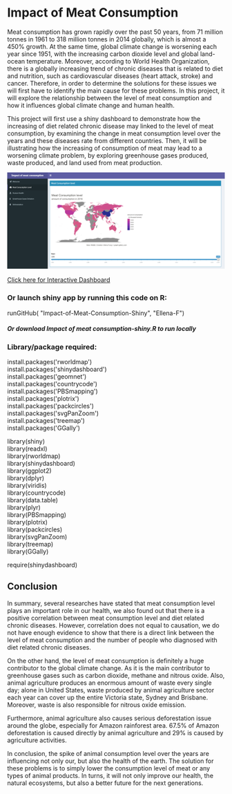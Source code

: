 # Impact of Meat Consumption

Meat consumption has grown rapidly over the past 50 years, from 71 million tonnes in 1961
to 318 million tonnes in 2014 globally, which is almost a 450% growth.
At the same time, global climate change is worsening each year since 1951, with the
increasing carbon dioxide level and global land-ocean temperature. Moreover,
according to World Health Organization, there is a
globally increasing trend of chronic diseases that is related to diet and nutrition, such as
cardiovascular diseases (heart attack, stroke) and cancer. Therefore, in order to determine the
solutions for these issues we will first have to identify the main cause for these problems. In
this project, it will explore the relationship between the level of meat consumption and
how it influences global climate change and human health. 


This project will first use a shiny dashboard to demonstrate how the increasing of diet related chronic
disease may linked to the level of meat consumption, by examining the change in meat
consumption level over the years and these diseases rate from different countries. Then, it will be illustrating
how the increasing of consumption of meat may lead to a worsening climate problem, by exploring greenhouse gases produced, 
waste produced, and land used from meat production.



![screenshot](/shiny.png?raw)

 
[Click here for Interactive Dashboard](https://ellena-fung.shinyapps.io/impact_of_meat_final/)

### Or launch shiny app by running this code on R: 

runGitHub( "Impact-of-Meat-Consumption-Shiny", "Ellena-F")

##### Or download Impact of meat consumption-shiny.R to run locally

### Library/package required:  

install.packages('rworldmap')  
install.packages('shinydashboard')  
install.packages('geomnet')  
install.packages('countrycode')  
install.packages('PBSmapping')  
install.packages('plotrix')  
install.packages('packcircles')  
install.packages('svgPanZoom')  
install.packages('treemap')  
install.packages('GGally')  
 
library(shiny)  
library(readxl)  
library(rworldmap)  
library(shinydashboard)  
library(ggplot2)  
library(dplyr)  
library(viridis)  
library(countrycode)  
library(data.table)  
library(plyr)  
library(PBSmapping)  
library(plotrix)  
library(packcircles)  
library(svgPanZoom)  
library(treemap)  
library(GGally)  

require(shinydashboard)


## Conclusion
In summary, several researches have stated that meat consumption level plays an important
role in our health, we also found out that there is a positive correlation between meat
consumption level and diet related chronic diseases. However, correlation does not equal to
causation, we do not have enough evidence to show that there is a direct link between the
level of meat consumption and the number of people who diagnosed with diet related chronic
diseases. 

On the other hand, the level of meat consumption is definitely a huge contributor to
the global climate change. As it is the main contributor to greenhouse gases such as carbon
dioxide, methane and nitrous oxide. Also, animal agriculture produces an enormous amount
of waste every single day; alone in United States, waste produced by animal agriculture
sector each year can cover up the entire Victoria state, Sydney and Brisbane. Moreover,
waste is also responsible for nitrous oxide emission. 

Furthermore, animal agriculture also causes serious deforestation issue around the globe, especially for Amazon rainforest area. 67.5% of Amazon deforestation is caused directly by animal agriculture and 29% is caused
by agriculture activities. 

In conclusion, the spike of animal consumption level over the years
are influencing not only our, but also the health of the earth. The solution for these problems
is to simply lower the consumption level of meat or any types of animal products. In turns, it
will not only improve our health, the natural ecosystems, but also a better future for the next
generations.
